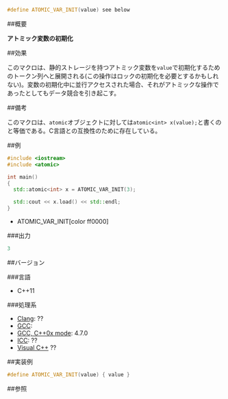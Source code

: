 ```cpp
#define ATOMIC_VAR_INIT(value) see below
```

##概要

<b>アトミック変数の初期化</b>


##効果

このマクロは、静的ストレージを持つアトミック変数を`value`で初期化するためのトークン列へと展開される(この操作はロックの初期化を必要とするかもしれない)。変数の初期化中に並行アクセスされた場合、それがアトミックな操作であったとしてもデータ競合を引き起こす。


##備考

このマクロは、`atomic`オブジェクトに対しては`atomic<int> x(value);`と書くのと等価である。C言語との互換性のために存在している。


##例

```cpp
#include <iostream>
#include <atomic>

int main()
{
  std::atomic<int> x = ATOMIC_VAR_INIT(3);

  std::cout << x.load() << std::endl;
}
```
* ATOMIC_VAR_INIT[color ff0000]

###出力

```cpp
3
```

##バージョン


###言語


- C++11



###処理系

- [Clang](/implementation#clang): ??
- [GCC](/implementation#gcc): 
- [GCC, C++0x mode](/implementation#gcc): 4.7.0
- [ICC](/implementation#icc): ??
- [Visual C++](/implementation#visual_cpp) ??



##実装例

```cpp
#define ATOMIC_VAR_INIT(value) { value }
```

##参照


